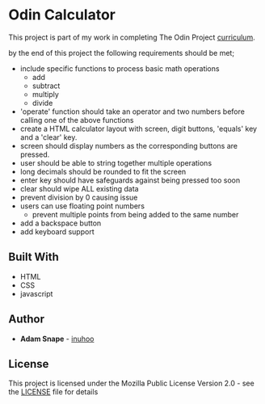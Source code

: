  # Odin Calculator

This project is part of my work in completing The Odin Project [curriculum](https://www.theodinproject.com/courses/web-development-101/lessons/calculator).

by the end of this project the following requirements should be met;
* include specific functions to process basic math operations
    * add
    * subtract
    * multiply
    * divide
* 'operate' function should take an operator and two numbers before calling one of the above functions
* create a HTML calculator layout with screen, digit buttons, 'equals' key and a 'clear' key.
* screen should display numbers as the corresponding buttons are pressed.
* user should be able to string together multiple operations
* long decimals should be rounded to fit the screen
* enter key should have safeguards against being pressed too soon
* clear should wipe ALL existing data
* prevent division by 0 causing issue
* users can use floating point numbers
    * prevent multiple points from being added to the same number
* add a backspace button
* add keyboard support


## Built With

* HTML
* CSS
* javascript

## Author

* **Adam Snape** - [inuhoo](https://github.com/inuhoo)

## License

This project is licensed under the Mozilla Public License Version 2.0 - see the [LICENSE](LICENSE.md) file for details


